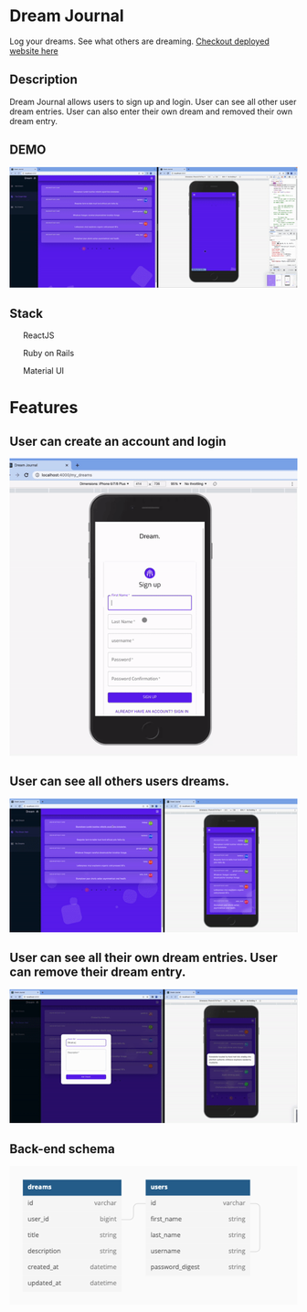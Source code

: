 # Dream Journal

Log your dreams. See what others are dreaming.
<a href= "">Checkout deployed website here</a>

## Description

Dream Journal allows users to sign up and login. User can see all other user dream entries. User can also enter their own dream and removed their own dream entry.

## DEMO

<p align = "center"><img src= "/demo/demo.gif"/></p>

## Stack

<ul>ReactJS</ul>
<ul>Ruby on Rails</ul>
<ul>Material UI</ul>

# Features

## User can create an account and login

<p align="center"><img src = "/demo/login.gif"/></p>

## User can see all others users dreams.

<p align="center"><img src = "/demo/dreams.gif"/></p>

## User can see all their own dream entries. User can remove their dream entry.

<p align="center"><img src = "/demo/entry.gif"/></p>

## Back-end schema

<p align="center"><img src = "/demo/schema.png"/></p>
